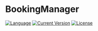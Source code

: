# BookingManager

[![Language](https://img.shields.io/badge/Language%20-%20C_%2F_C%2B%2B%20-%20Green?style=plastic)]()
[![Current Version](https://img.shields.io/badge/Version%20-%200.0.1%20-%20%2352F002?style=plastic)](https://github.com/DataTrav0/BookingManager)
[![License](https://img.shields.io/badge/License%20-%20GPL%20--%203.0%20-%20lightblue?style=plastic)](https://github.com/DataTrav0/BookingManager/blob/main/LICENSE)
